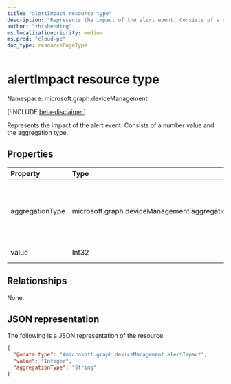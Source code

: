 ```yaml
---
title: "alertImpact resource type"
description: "Represents the impact of the alert event. Consists of a number value and the aggregation type."
author: "zhishending"
ms.localizationpriority: medium
ms.prod: "cloud-pc"
doc_type: resourcePageType
---
```


# alertImpact resource type

Namespace: microsoft.graph.deviceManagement

[!INCLUDE [beta-disclaimer](../../includes/beta-disclaimer.md)]

Represents the impact of the alert event. Consists of a number value and the aggregation type.

## Properties
|Property|Type|Description|
|:---|:---|:---|
|aggregationType|microsoft.graph.deviceManagement.aggregationType|The aggregation type of the impact. The possible values are: `count`, `percentage`, `affectedCloudPcCount`, `affectedCloudPcPercentage`, `unknownFutureValue`.|
|value|Int32|The number value of the impact.|

## Relationships
None.

## JSON representation
The following is a JSON representation of the resource.
<!-- {
  "blockType": "resource",
  "@odata.type": "microsoft.graph.deviceManagement.alertImpact"
}
-->
``` json
{
  "@odata.type": "#microsoft.graph.deviceManagement.alertImpact",
  "value": "Integer",
  "aggregationType": "String"
}
```
